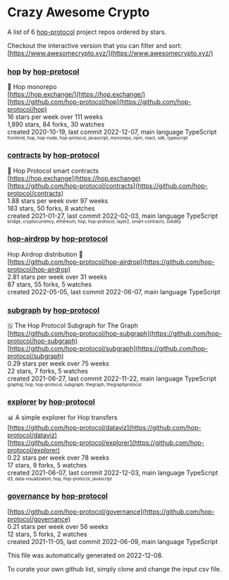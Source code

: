 # Crazy Awesome Crypto
A list of 6 [hop-protocol](https://github.com/hop-protocol) project repos ordered by stars.  

Checkout the interactive version that you can filter and sort: 
[https://www.awesomecrypto.xyz/](https://www.awesomecrypto.xyz/)  


### [hop](https://github.com/hop-protocol/hop) by [hop-protocol](https://github.com/hop-protocol)  
🐰 Hop monorepo  
[https://hop.exchange/](https://hop.exchange/)  
[https://github.com/hop-protocol/hop](https://github.com/hop-protocol/hop)  
16 stars per week over 111 weeks  
1,890 stars, 84 forks, 30 watches  
created 2020-10-19, last commit 2022-12-07, main language TypeScript  
<sub><sup>frontend, hop, hop-node, hop-protocol, javascript, monorepo, npm, react, sdk, typescript</sup></sub>


### [contracts](https://github.com/hop-protocol/contracts) by [hop-protocol](https://github.com/hop-protocol)  
🐰 Hop Protocol smart contracts  
[https://hop.exchange](https://hop.exchange)  
[https://github.com/hop-protocol/contracts](https://github.com/hop-protocol/contracts)  
1.88 stars per week over 97 weeks  
183 stars, 50 forks, 8 watches  
created 2021-01-27, last commit 2022-02-03, main language TypeScript  
<sub><sup>bridge, cryptocurrency, ethereum, hop, hop-protocol, layer2, smart-contracts, solidity</sup></sub>


### [hop-airdrop](https://github.com/hop-protocol/hop-airdrop) by [hop-protocol](https://github.com/hop-protocol)  
Hop Airdrop distribution 🐰  
[https://github.com/hop-protocol/hop-airdrop](https://github.com/hop-protocol/hop-airdrop)  
2.81 stars per week over 31 weeks  
87 stars, 55 forks, 5 watches  
created 2022-05-05, last commit 2022-06-07, main language TypeScript  


### [subgraph](https://github.com/hop-protocol/subgraph) by [hop-protocol](https://github.com/hop-protocol)  
🇬 The Hop Protocol Subgraph for The Graph  
[https://github.com/hop-protocol/hop-subgraph](https://github.com/hop-protocol/hop-subgraph)  
[https://github.com/hop-protocol/subgraph](https://github.com/hop-protocol/subgraph)  
0.29 stars per week over 75 weeks  
22 stars, 7 forks, 5 watches  
created 2021-06-27, last commit 2022-11-22, main language TypeScript  
<sub><sup>graphql, hop, hop-protocol, subgraph, thegraph, thegraphprotocol</sup></sub>


### [explorer](https://github.com/hop-protocol/explorer) by [hop-protocol](https://github.com/hop-protocol)  
📊 A simple explorer for Hop transfers  
[https://github.com/hop-protocol/dataviz](https://github.com/hop-protocol/dataviz)  
[https://github.com/hop-protocol/explorer](https://github.com/hop-protocol/explorer)  
0.22 stars per week over 78 weeks  
17 stars, 9 forks, 5 watches  
created 2021-06-07, last commit 2022-12-03, main language TypeScript  
<sub><sup>d3, data-visualization, hop, hop-protocol, javascript</sup></sub>


### [governance](https://github.com/hop-protocol/governance) by [hop-protocol](https://github.com/hop-protocol)  
  
[https://github.com/hop-protocol/governance](https://github.com/hop-protocol/governance)  
0.21 stars per week over 56 weeks  
12 stars, 5 forks, 2 watches  
created 2021-11-05, last commit 2022-06-09, main language TypeScript  


This file was automatically generated on 2022-12-08.  

To curate your own github list, simply clone and change the input csv file.  